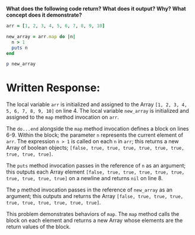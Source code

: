**What does the following code return? What does it output? Why? What concept does it demonstrate?**

```ruby
arr = [1, 2, 3, 4, 5, 6, 7, 8, 9, 10]

new_array = arr.map do |n|
  n > 1
  puts n
end

p new_array
```
# Written Response:

The local variable `arr` is initialized and assigned to the Array `[1, 2, 3, 4, 5, 6, 7, 8, 9, 10]` on line 4. The local variable `new_array` is initialized and assigned to the `map` method invocation on `arr`.

The `do...end` alongside the `map` method invocation defines a block on lines 6-9. Within the block; the parameter `n` represents the current element of `arr`. The expression `n > 1` is called on each `n` in `arr`; this returns a new Array of boolean objects; `[false, true, true, true, true, true, true, true, true, true]`.

The `puts` method invocation passes in the reference of `n` as an argument; this outputs each Array element `[false, true, true, true, true, true, true, true, true, true]` on a newline and returns `nil` on line 8.

The `p` method invocation passes in the reference of `new_array` as an argument; this outputs and returns the Array `[false, true, true, true, true, true, true, true, true, true]`.

This problem demonstrates behaviors of `map`. The `map` method calls the block on each element and returns a new Array whose elements are the return values of the block.